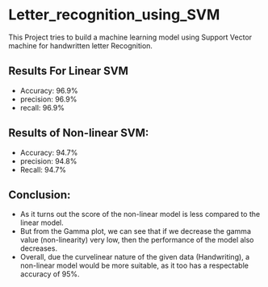 # Letter_recognition_using_SVM

This Project tries to build a machine learning model using Support Vector machine for handwritten letter Recognition.

## Results For Linear SVM
  - Accuracy: 96.9%
  - precision: 96.9%
  - recall: 96.9%

## Results of Non-linear SVM:
  - Accuracy: 94.7%
  - precision: 94.8%
  - Recall: 94.7%
 
## Conclusion:
  - As it turns out the score of the non-linear model is less compared to the linear model.
  - But from the Gamma plot, we can see that if we decrease the gamma value (non-linearity) very low, then the performance of the model also decreases.
  - Overall, due the curvelinear nature of the given data (Handwriting), a non-linear model would be more suitable, as it too has a respectable accuracy of 95%.
